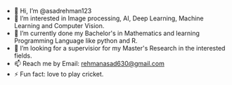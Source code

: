 - 👋 Hi, I’m @asadrehman123
- 👀 I’m interested in Image processing, AI, Deep Learning, Machine Learning and Computer Vision.
- 🌱 I’m currently done my Bachelor's in Mathematics and learning Programming Language like python and R.
- 💞️ I’m looking for a supervisior for my Master's Research in the interested fields.
- 📫 Reach me by Email: rehmanasad630@gmail.com
- ⚡ Fun fact: love to play cricket.

<!---
asadrehman123/asadrehman123 is a ✨ special ✨ repository because its `README.md` (this file) appears on your GitHub profile.
You can click the Preview link to take a look at your changes.
--->
